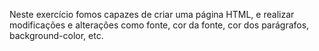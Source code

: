 Neste exercício fomos capazes de criar uma página HTML, e realizar modificações e alterações como fonte, cor da fonte, cor dos parágrafos, background-color, etc. 
